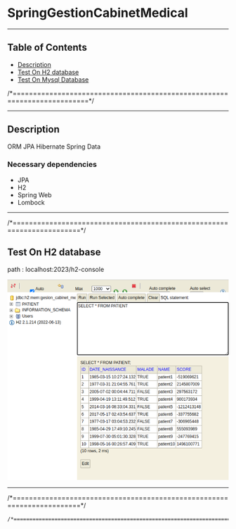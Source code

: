 
<!DOCTYPE html>
<html lang="en">
<head>
    <meta charset="UTF-8">
</head>
<body>
    <h1>SpringGestionCabinetMedical</h1>
    <hr>
    <h2>Table of Contents</h2>
    <ul>
        <li><a href="#description">Description</a></li>
        <li><a href="#h2">Test On H2 database</a></li>
        <li><a href="#mysql">Test On Mysql Database</a></li>
    </ul>
    /*=========================================================================*/
    <hr>
      <div class="container">
        <div class="text-container">
            <h2 id="description">Description</h2>
            <p>ORM JPA Hibernate Spring Data</p>
            <h3>Necessary dependencies</h3>
            <ul>
            <li>JPA</li>
            <li>H2</li>
            <li>Spring Web </li>
            <li>Lombock</li>
            </ul>
        </div>
      </div>
    <hr>
    /*=======================================================================*/
      <div class="container">
        <div class="text-container">
            <h2 id="#h2">Test On H2 database</h2>
            <p>path  : localhost:2023/h2-console</p>
        </div>
      </div>
      <div class="container">
        <div class="image-container">
            <img class="image" src="/images/h2-console.png" alt="img">
        </div>
      </div>
    <hr>
    /*=======================================================================*/
     
    
    /*=======================================================================*/




</body>
</html>


